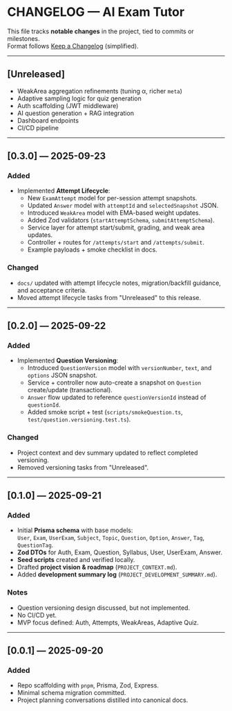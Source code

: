 # CHANGELOG — AI Exam Tutor

This file tracks **notable changes** in the project, tied to commits or milestones.  
Format follows [Keep a Changelog](https://keepachangelog.com/en/1.0.0/) (simplified).  

---

## [Unreleased]
- WeakArea aggregation refinements (tuning α, richer `meta`)
- Adaptive sampling logic for quiz generation
- Auth scaffolding (JWT middleware)
- AI question generation + RAG integration
- Dashboard endpoints
- CI/CD pipeline

---

## [0.3.0] — 2025-09-23
### Added
- Implemented **Attempt Lifecycle**:
  - New `ExamAttempt` model for per-session attempt snapshots.
  - Updated `Answer` model with `attemptId` and `selectedSnapshot` JSON.
  - Introduced `WeakArea` model with EMA-based weight updates.
  - Added Zod validators (`startAttemptSchema`, `submitAttemptSchema`).
  - Service layer for attempt start/submit, grading, and weak area updates.
  - Controller + routes for `/attempts/start` and `/attempts/submit`.
  - Example payloads + smoke checklist in docs.

### Changed
- `docs/` updated with attempt lifecycle notes, migration/backfill guidance, and acceptance criteria.
- Moved attempt lifecycle tasks from "Unreleased" to this release.

---

## [0.2.0] — 2025-09-22
### Added
- Implemented **Question Versioning**:
  - Introduced `QuestionVersion` model with `versionNumber`, `text`, and `options` JSON snapshot.
  - Service + controller now auto-create a snapshot on `Question` create/update (transactional).
  - `Answer` flow updated to reference `questionVersionId` instead of `questionId`.
  - Added smoke script + test (`scripts/smokeQuestion.ts`, `test/question.versioning.test.ts`).

### Changed
- Project context and dev summary updated to reflect completed versioning.
- Removed versioning tasks from "Unreleased".

---

## [0.1.0] — 2025-09-21
### Added
- Initial **Prisma schema** with base models:  
  `User`, `Exam`, `UserExam`, `Subject`, `Topic`, `Question`, `Option`, `Answer`, `Tag`, `QuestionTag`.
- **Zod DTOs** for Auth, Exam, Question, Syllabus, User, UserExam, Answer.  
- **Seed scripts** created and verified locally.  
- Drafted **project vision & roadmap** (`PROJECT_CONTEXT.md`).  
- Added **development summary log** (`PROJECT_DEVELOPMENT_SUMMARY.md`).  

### Notes
- Question versioning design discussed, but not implemented.  
- No CI/CD yet.  
- MVP focus defined: Auth, Attempts, WeakAreas, Adaptive Quiz.  

---

## [0.0.1] — 2025-09-20
### Added
- Repo scaffolding with `pnpm`, Prisma, Zod, Express.  
- Minimal schema migration committed.  
- Project planning conversations distilled into canonical docs.  
